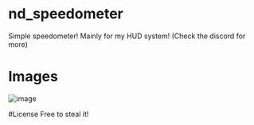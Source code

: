 # nd_speedometer
Simple speedometer! Mainly for my HUD system! (Check the discord for more)
# Images
![image](https://github.com/NightDream-Development/nd_speedometer/assets/68930610/d5dfccc8-d8e0-447c-9c4a-70dbb2e50083)

#License
Free to steal it!
